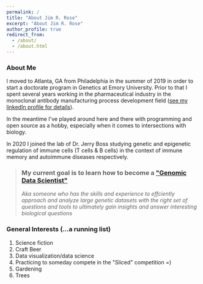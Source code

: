 ```yaml
---
permalink: /
title: "About Jim R. Rose"
excerpt: "About Jim R. Rose"
author_profile: true
redirect_from:
  - /about/
  - /about.html
---
```


### About Me

I moved to Atlanta, GA from Philadelphia in the summer of 2019 in order to start a doctorate program in Genetics at Emory University.
Prior to that I spent several years working in the pharmaceutical industry in the monoclonal antibody manufacturing process development field ([see my linkedIn profile for details](https://www.linkedin.com/in/james-r-rose-85b70023/)).

In the meantime I've played around here and there with programming and open source as a hobby, especially when it comes to intersections with biology.

In 2020 I joined the lab of Dr. Jerry Boss studying genetic and epigenetic regulation of immune cells (T cells & B cells) in the context of immune memory and autoimmune diseases respectively.

>### My current goal is to learn how to become a ["Genomic Data Scientist"](https://www.genome.gov/about-genomics/fact-sheets/Genomic-Data-Science)
>*Aka someone who has the skills and experience to effciently approach and analyze large genetic datasets with the right set of questions and tools to ultimately gain insights and answer interesting biological questions*

### General Interests (...a running list)

1. Science fiction
2. Craft Beer
3. Data visualization/data science
4. Practicing to someday compete in the "Sliced" competition =)
5. Gardening
6. Trees
